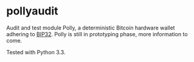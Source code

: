pollyaudit
==========

Audit and test module Polly, a deterministic Bitcoin hardware wallet adhering to [BIP32]. Polly is still in prototyping phase, more information to come.

Tested with Python 3.3.


[BIP32]: https://github.com/bitcoin/bips/blob/master/bip-0032.mediawiki
